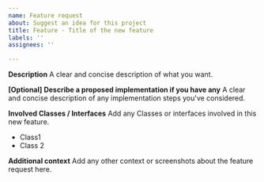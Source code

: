 ```yaml
---
name: Feature request
about: Suggest an idea for this project
title: Feature - Title of the new feature
labels: ''
assignees: ''

---
```


**Description**
A clear and concise description of what you want.
 
**[Optional] Describe a proposed implementation if you have any**
A clear and concise description of any implementation steps you've considered.
 
**Involved Classes / Interfaces**
Add any Classes or interfaces involved in this new feature.
* Class1
* Class 2
 
**Additional context**
Add any other context or screenshots about the feature request here.
